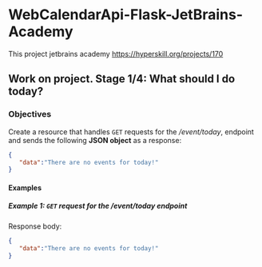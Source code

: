 # WebCalendarApi-Flask-JetBrains-Academy
This project jetbrains academy https://hyperskill.org/projects/170

## Work on project. Stage 1/4: What should I do today?

### Objectives
Create a resource that handles ```GET``` requests for the <em>/event/today</em>, endpoint 
and sends the following **JSON object** as a response:
```json
{
   "data":"There are no events for today!"
}
```

#### Examples
##### Example 1: ```GET``` <em>request for the /event/today endpoint</em>

Response body:

```json
{
   "data":"There are no events for today!"
}
```
